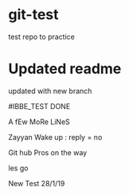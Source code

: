 # git-test
test repo to practice

# Updated readme
updated with new branch

#IBBE_TEST
DONE 

A fEw MoRe LiNeS

Zayyan Wake up : reply = no

Git hub Pros on the way 

les go


New Test 28/1/19
